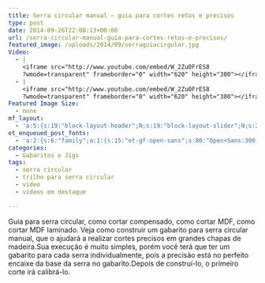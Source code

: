 ```yaml
---
title: Serra circular manual – guia para cortes retos e precisos
type: post
date: 2014-09-26T22:08:13+00:00
url: /serra-circular-manual-guia-para-cortes-retos-e-precisos/
featured_image: /uploads/2014/09/serraguiacirgular.jpg
Video:
  - |
    <iframe src="http://www.youtube.com/embed/W_2Zu0FrES8
    ?wmode=transparent" frameborder="0" width="620" height="380"></iframe>
  - |
    <iframe src="http://www.youtube.com/embed/W_2Zu0FrES8
    ?wmode=transparent" frameborder="0" width="620" height="380"></iframe>
Featured Image Size:
  - none
mf_layout:
  - 'a:5:{s:19:"block-layout-header";N;s:19:"block-layout-slider";N;s:22:"block-layout-structure";s:10:"full-width";s:25:"block-layout-left_sidebar";s:12:"blog-sidebar";s:26:"block-layout-right_sidebar";s:12:"blog-sidebar";}'
et_enqueued_post_fonts:
  - 'a:2:{s:6:"family";a:1:{s:15:"et-gf-open-sans";s:80:"Open+Sans:300,300italic,regular,italic,600,600italic,700,700italic,800,800italic";}s:6:"subset";a:2:{i:0;s:5:"latin";i:1;s:9:"latin-ext";}}'
categories:
  - Gabaritos e Jigs
tags:
  - serra circular
  - trilho para serra circular
  - video
  - videos em destaque

---
```

Guia para serra circular, como cortar compensado, como cortar MDF, como cortar MDF laminado. Veja como construir um gabarito para serra circular manual, que o ajudará a realizar cortes precisos em grandes chapas de madeira.Sua execução é muito simples, porém você terá que ter um gabarito para cada serra individualmente, pois a precisão está no perfeito encaixe da base da serra no gabarito.Depois de construí-lo, o primeiro corte irá calibrá-lo.